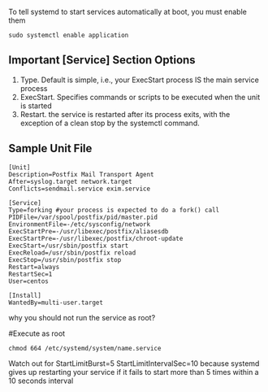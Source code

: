 To tell systemd to start services automatically at boot, you must enable them
```
sudo systemctl enable application
```

Important [Service] Section Options
--------
1. Type. Default is simple, i.e., your ExecStart process IS the main service process
2. ExecStart. Specifies commands or scripts to be executed when the unit is started
3. Restart. the service is restarted after its process exits, with the exception of a clean stop by the systemctl command.

Sample Unit File
--------
```
[Unit]
Description=Postfix Mail Transport Agent
After=syslog.target network.target
Conflicts=sendmail.service exim.service

[Service]
Type=forking #your process is expected to do a fork() call
PIDFile=/var/spool/postfix/pid/master.pid
EnvironmentFile=-/etc/sysconfig/network
ExecStartPre=-/usr/libexec/postfix/aliasesdb
ExecStartPre=-/usr/libexec/postfix/chroot-update
ExecStart=/usr/sbin/postfix start
ExecReload=/usr/sbin/postfix reload
ExecStop=/usr/sbin/postfix stop
Restart=always
RestartSec=1
User=centos

[Install]
WantedBy=multi-user.target
```

why you should not run the service as root?

#Execute as root
```
chmod 664 /etc/systemd/system/name.service
```

Watch out for 
StartLimitBurst=5
StartLimitIntervalSec=10
because systemd gives up restarting your service if it fails to start more than 5 times within a 10 seconds interval
